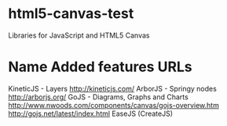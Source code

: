 html5-canvas-test
=================

Libraries for JavaScript and HTML5 Canvas

Name		  Added features				URLs
====================================================================

KineticJS	- Layers						http://kineticjs.com/
ArborJS		- Springy nodes					http://arborjs.org/
GoJS		- Diagrams, Graphs and Charts	http://www.nwoods.com/components/canvas/gojs-overview.htm
											http://gojs.net/latest/index.html
EaseJS
(CreateJS)